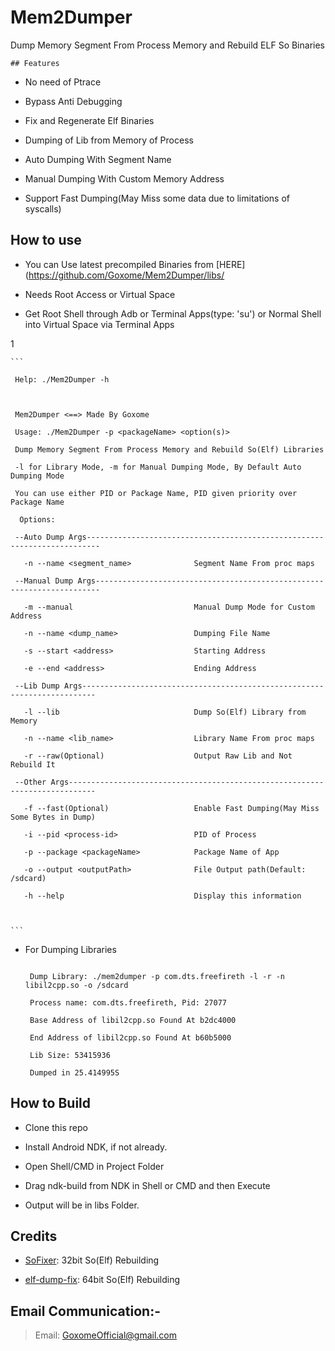 # Mem2Dumper
Dump Memory Segment From Process Memory and Rebuild ELF So Binaries




	## Features

- No need of Ptrace

- Bypass Anti Debugging

- Fix and Regenerate Elf Binaries

- Dumping of Lib from Memory of Process

- Auto Dumping With Segment Name

- Manual Dumping With Custom Memory Address

- Support Fast Dumping(May Miss some data due to limitations of syscalls)

## How to use

- You can Use latest precompiled Binaries from [HERE](https://github.com/Goxome/Mem2Dumper/libs/

- Needs Root Access or Virtual Space

- Get Root Shell through Adb or Terminal Apps(type: 'su') or Normal Shell into Virtual Space via Terminal Apps

1

	```

	 Help: ./Mem2Dumper -h

	 

	 Mem2Dumper <==> Made By Goxome

	 Usage: ./Mem2Dumper -p <packageName> <option(s)>

	 Dump Memory Segment From Process Memory and Rebuild So(Elf) Libraries

	 -l for Library Mode, -m for Manual Dumping Mode, By Default Auto Dumping Mode

	 You can use either PID or Package Name, PID given priority over Package Name

	  Options:

	 --Auto Dump Args-------------------------------------------------------------------------

	   -n --name <segment_name>              Segment Name From proc maps

	 --Manual Dump Args-----------------------------------------------------------------------

	   -m --manual                           Manual Dump Mode for Custom Address

	   -n --name <dump_name>                 Dumping File Name

	   -s --start <address>                  Starting Address

	   -e --end <address>                    Ending Address

	 --Lib Dump Args-------------------------------------------------------------------------

	   -l --lib                              Dump So(Elf) Library from Memory

	   -n --name <lib_name>                  Library Name From proc maps

	   -r --raw(Optional)                    Output Raw Lib and Not Rebuild It

	 --Other Args----------------------------------------------------------------------------

	   -f --fast(Optional)                   Enable Fast Dumping(May Miss Some Bytes in Dump)

	   -i --pid <process-id>                 PID of Process

	   -p --package <packageName>            Package Name of App

	   -o --output <outputPath>              File Output path(Default: /sdcard)

	   -h --help                             Display this information

	  

	```

- For Dumping Libraries

	```

	 Dump Library: ./mem2dumper -p com.dts.freefireth -l -r -n libil2cpp.so -o /sdcard

	 Process name: com.dts.freefireth, Pid: 27077

	 Base Address of libil2cpp.so Found At b2dc4000

	 End Address of libil2cpp.so Found At b60b5000

	 Lib Size: 53415936

	 Dumped in 25.414995S

	```

## How to Build

- Clone this repo

- Install Android NDK, if not already.

- Open Shell/CMD in Project Folder

- Drag ndk-build from NDK in Shell or CMD and then Execute

- Output will be in libs Folder.

## Credits

- [SoFixer](https://github.com/F8LEFT/SoFixer): 32bit So(Elf) Rebuilding

- [elf-dump-fix](https://github.com/maiyao1988/elf-dump-fix): 64bit So(Elf) Rebuilding

## Email Communication:-

> Email: GoxomeOfficial@gmail.com
